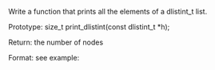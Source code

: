 Write a function that prints all the elements of a dlistint_t list.



Prototype: size_t print_dlistint(const dlistint_t *h);

Return: the number of nodes

Format: see example:
